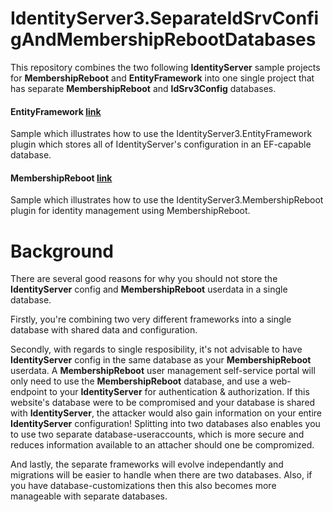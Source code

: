 IdentityServer3.SeparateIdSrvConfigAndMembershipRebootDatabases
===============================================================

This repository combines the two following **IdentityServer** sample projects for **MembershipReboot** and **EntityFramework** into one single project that has separate **MembershipReboot** and **IdSrv3Config** databases.

#### EntityFramework [link](https://github.com/IdentityServer/IdentityServer3.Samples/tree/master/source/EntityFramework)
Sample which illustrates how to use the IdentityServer3.EntityFramework plugin which stores all of IdentityServer's configuration in an EF-capable database.

#### MembershipReboot [link](https://github.com/IdentityServer/IdentityServer3.Samples/tree/master/source/MembershipReboot)
Sample which illustrates how to use the IdentityServer3.MembershipReboot plugin for identity management using MembershipReboot.

# Background

There are several good reasons for why you should not store the **IdentityServer** config and **MembershipReboot** userdata in a single database. 

Firstly, you're combining two very different frameworks into a single database with shared data and configuration.

Secondly, with regards to single resposibility, it's not advisable to have **IdentityServer** config in the same database as your **MembershipReboot** userdata. A **MembershipReboot** user management self-service portal will only need to use the **MembershipReboot** database, and use a web-endpoint to your **IdentityServer** for authentication & authorization. If this website's database were to be compromised and your database is shared with **IdentityServer**, the attacker would also gain information on your entire **IdentityServer** configuration! Splitting into two databases also enables you to use two separate database-useraccounts, which is more secure and reduces information available to an attacher should one be compromized.

And lastly, the separate frameworks will evolve independantly and migrations will be easier to handle when there are two databases. Also, if you have database-customizations then this also becomes more manageable with separate databases.
